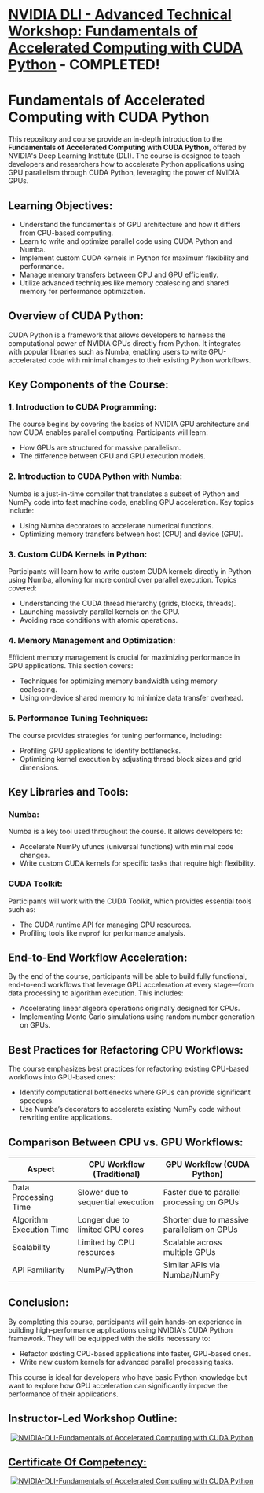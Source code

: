 # [NVIDIA DLI - Advanced Technical Workshop: Fundamentals of Accelerated Computing with CUDA Python](https://learn.nvidia.com/courses/course-detail?course_id=course-v1:DLI+C-AC-02+V1) - COMPLETED!

# Fundamentals of Accelerated Computing with CUDA Python

This repository and course provide an in-depth introduction to the **Fundamentals of Accelerated Computing with CUDA Python**, offered by NVIDIA's Deep Learning Institute (DLI). The course is designed to teach developers and researchers how to accelerate Python applications using GPU parallelism through CUDA Python, leveraging the power of NVIDIA GPUs.

## Learning Objectives:
- Understand the fundamentals of GPU architecture and how it differs from CPU-based computing.
- Learn to write and optimize parallel code using CUDA Python and Numba.
- Implement custom CUDA kernels in Python for maximum flexibility and performance.
- Manage memory transfers between CPU and GPU efficiently.
- Utilize advanced techniques like memory coalescing and shared memory for performance optimization.

## Overview of CUDA Python:
CUDA Python is a framework that allows developers to harness the computational power of NVIDIA GPUs directly from Python. It integrates with popular libraries such as Numba, enabling users to write GPU-accelerated code with minimal changes to their existing Python workflows.

## Key Components of the Course:

### 1. Introduction to CUDA Programming:
The course begins by covering the basics of NVIDIA GPU architecture and how CUDA enables parallel computing. Participants will learn:
- How GPUs are structured for massive parallelism.
- The difference between CPU and GPU execution models.

### 2. Introduction to CUDA Python with Numba:
Numba is a just-in-time compiler that translates a subset of Python and NumPy code into fast machine code, enabling GPU acceleration. Key topics include:
- Using Numba decorators to accelerate numerical functions.
- Optimizing memory transfers between host (CPU) and device (GPU).

### 3. Custom CUDA Kernels in Python:
Participants will learn how to write custom CUDA kernels directly in Python using Numba, allowing for more control over parallel execution. Topics covered:
- Understanding the CUDA thread hierarchy (grids, blocks, threads).
- Launching massively parallel kernels on the GPU.
- Avoiding race conditions with atomic operations.

### 4. Memory Management and Optimization:
Efficient memory management is crucial for maximizing performance in GPU applications. This section covers:
- Techniques for optimizing memory bandwidth using memory coalescing.
- Using on-device shared memory to minimize data transfer overhead.

### 5. Performance Tuning Techniques:
The course provides strategies for tuning performance, including:
- Profiling GPU applications to identify bottlenecks.
- Optimizing kernel execution by adjusting thread block sizes and grid dimensions.

## Key Libraries and Tools:

### Numba:
Numba is a key tool used throughout the course. It allows developers to:
- Accelerate NumPy ufuncs (universal functions) with minimal code changes.
- Write custom CUDA kernels for specific tasks that require high flexibility.

### CUDA Toolkit:
Participants will work with the CUDA Toolkit, which provides essential tools such as:
- The CUDA runtime API for managing GPU resources.
- Profiling tools like `nvprof` for performance analysis.

## End-to-End Workflow Acceleration:
By the end of the course, participants will be able to build fully functional, end-to-end workflows that leverage GPU acceleration at every stage—from data processing to algorithm execution. This includes:
- Accelerating linear algebra operations originally designed for CPUs.
- Implementing Monte Carlo simulations using random number generation on GPUs.

## Best Practices for Refactoring CPU Workflows:
The course emphasizes best practices for refactoring existing CPU-based workflows into GPU-based ones:
- Identify computational bottlenecks where GPUs can provide significant speedups.
- Use Numba’s decorators to accelerate existing NumPy code without rewriting entire applications.

## Comparison Between CPU vs. GPU Workflows:

| Aspect                   | CPU Workflow (Traditional)                      | GPU Workflow (CUDA Python)                              |
|--------------------------|-------------------------------------------------|---------------------------------------------------------|
| Data Processing Time      | Slower due to sequential execution              | Faster due to parallel processing on GPUs                |
| Algorithm Execution Time  | Longer due to limited CPU cores                 | Shorter due to massive parallelism on GPUs               |
| Scalability               | Limited by CPU resources                        | Scalable across multiple GPUs                            |
| API Familiarity           | NumPy/Python                                    | Similar APIs via Numba/NumPy                             |

## Conclusion:
By completing this course, participants will gain hands-on experience in building high-performance applications using NVIDIA's CUDA Python framework. They will be equipped with the skills necessary to:

- Refactor existing CPU-based applications into faster, GPU-based ones.
- Write new custom kernels for advanced parallel processing tasks.

This course is ideal for developers who have basic Python knowledge but want to explore how GPU acceleration can significantly improve the performance of their applications.

## Instructor-Led Workshop Outline:

<p style="text-align:center">
    <a href="https://learn.nvidia.com/courses/course-detail?course_id=course-v1:DLI+C-AC-02+V1" target="_blank">
    <img src="nvidia_cuda_portfolio/images/Workshop_Outline_FAC_CUDA_Python.png" alt="NVIDIA-DLI-Fundamentals of Accelerated Computing with CUDA Python"  />
    </a>
</p>

## [Certificate Of Competency:](https://learn.nvidia.com/certificates?id=bbfe2cfa7cee4ec995553febfcd1a033)

<p style="text-align:center">
    <a href="https://learn.nvidia.com/certificates?id=bbfe2cfa7cee4ec995553febfcd1a033" target="_blank">
    <img src="nvidia_cuda_portfolio/images/CC_FAC_CUDA_Python.png" alt="NVIDIA-DLI-Fundamentals of Accelerated Computing with CUDA Python"  />
    </a>
</p>
